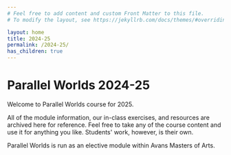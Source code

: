 ```yaml
---
# Feel free to add content and custom Front Matter to this file.
# To modify the layout, see https://jekyllrb.com/docs/themes/#overriding-theme-defaults

layout: home
title: 2024-25
permalink: /2024-25/
has_children: true
---
```


<h1>Parallel Worlds 2024-25</h1>

Welcome to Parallel Worlds course for 2025.

All of the module information, our in-class exercises, and resources are archived here for reference. Feel free to take any of the course content and use it for anything you like. Students' work, however, is their own.

Parallel Worlds is run as an elective module within Avans Masters of Arts.
